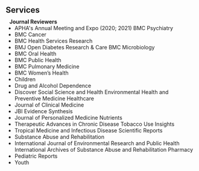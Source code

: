 <h1 id="services"></h1>

<h2 style="margin: 60px 0px 10px;">Services</h2>

<h4 style="margin:0 10px 0;">Journal Reviewers</h4>

<ul style="margin:0 0 20px;">

   <li>APHA's Annual Meeting and Expo (2020; 2021) BMC Psychiatry</li>
<li>BMC Cancer</li>
<li>BMC Health Services Research</li>
<li>BMJ Open Diabetes Research & Care BMC Microbiology</li>
<li>BMC Oral Health</li>
<li>BMC Public Health</li>
<li>BMC Pulmonary Medicine</li>
<li>BMC Women’s Health</li>
<li>Children</li>
<li>Drug and Alcohol Dependence</li>
<li>Discover Social Science and Health Environmental Health and Preventive Medicine Healthcare</li>
<li>Journal of Clinical Medicine</li>
<li>JBI Evidence Synthesis</li>
<li>Journal of Personalized Medicine Nutrients</li>
<li>Therapeutic Advances in Chronic Disease Tobacco Use Insights</li>
<li>Tropical Medicine and Infectious Disease Scientific Reports</li>
<li>Substance Abuse and Rehabilitation</li>
<li>International Journal of Environmental Research and Public Health International Archives of Substance Abuse and Rehabilitation Pharmacy</li>
<li>Pediatric Reports</li>
<li>Youth</li>
  
</ul>
